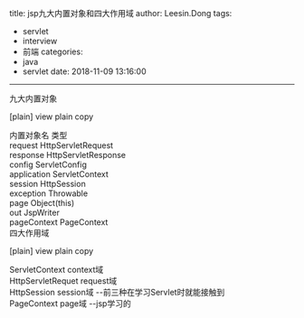 title: jsp九大内置对象和四大作用域
author: Leesin.Dong
tags:
  - servlet
  - interview
  - 前端
categories:
  - java
  - servlet
date: 2018-11-09 13:16:00
---
九大内置对象

 

[plain] view plain copy

内置对象名          类型  
request        HttpServletRequest  
response       HttpServletResponse  
config         ServletConfig  
application    ServletContext  
session        HttpSession  
exception      Throwable  
page           Object(this)  
out            JspWriter  
pageContext    PageContext   
四大作用域

 

[plain] view plain copy

ServletContext     context域  
HttpServletRequet  request域  
HttpSession        session域     --前三种在学习Servlet时就能接触到  
PageContext        page域     --jsp学习的  
